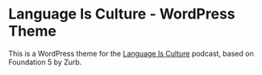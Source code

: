 # Language Is Culture - WordPress Theme

This is a WordPress theme for the [Language Is Culture](http://www.languageisculture.com/) podcast, based on Foundation 5 by Zurb. 